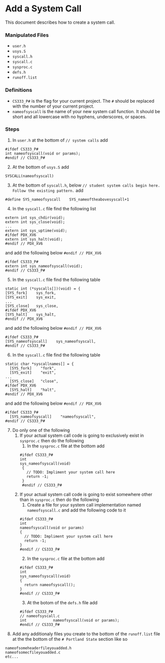 # Add a System Call
This document describes how to create a system call.
### Manipulated Files
- `user.h`
- `usys.S`
- `syscall.h`
- `syscall.c`
- `sysproc.c`
- `defs.h`
- `runoff.list`
### Definitions
- `CS333_P#` is the flag for your current project. The `#` should be replaced with the number of your current project.
- `nameofsyscall` is the name of your new system call function. It should be short and all lowercase with no hyphens, underscores, or spaces.
### Steps
1. In `user.h` at the bottom of `// system calls` add
```
#ifdef CS333_P#
int nameofsyscall(void or params);
#endif // CS333_P#
```
2. At the bottom of `usys.S` add
```
SYSCALL(nameofsyscall)
```
3. At the bottom of `syscall.h`, below `// student system calls begin here. Follow the existing pattern.` add
```
#define SYS_nameofsyscall    SYS_nameoftheabovesyscall+1
```
4. In the `syscall.c` file find the following list
```
extern int sys_chdir(void);
extern int sys_close(void);
...
extern int sys_uptime(void);
#ifdef PDX_XV6
extern int sys_halt(void);
#endif // PDX_XV6
```
and add the following below `#endif // PDX_XV6`
```
#ifdef CS333_P#
extern int sys_nameofsyscall(void);
#endif // CS333_P#
```
5. In the `syscall.c` file find the following table
```
static int (*syscalls[])(void) = {
[SYS_fork]    sys_fork,
[SYS_exit]    sys_exit,
...
[SYS_close]   sys_close,
#ifdef PDX_XV6
[SYS_halt]    sys_halt,
#endif // PDX_XV6
```
and add the following below `#endif // PDX_XV6`
```
#ifdef CS333_P#
[SYS_nameofsyscall]    sys_nameofsyscall,
#endif // CS333_P#
```
6. In the `syscall.c` file find the following table
```
static char *syscallnames[] = {
  [SYS_fork]    "fork",
  [SYS_exit]    "exit",
...
  [SYS_close]   "close",
#ifdef PDX_XV6
  [SYS_halt]    "halt",
#endif // PDX_XV6
```
and add the following below `#endif // PDX_XV6`
```
#ifdef CS333_P#
  [SYS_nameofsyscall]    "nameofsyscall",
#endif // CS333_P#
```
7. Do only one of the following
    1. If your actual system call code is going to exclusively exist in `sysproc.c` then do the following
        1. In the `sysproc.c` file at the bottom add
       ```
       #ifdef CS333_P#
       int
       sys_nameofsyscall(void)
        {
          // TODO: Impliment your system call here
          return -1;
        }
        #endif // CS333_P#
        ```
    2. If your actual system call code is going to exist somewhere other than in `sysproc.c` then do the following
        1. Create a file for your system call implementation named `nameofsyscall.c` and add the following code to it
        ```
        #ifdef CS333_P#
        int
        nameofsyscall(void or params)
        {
          // TODO: Impliment your system call here
          return -1;
        }
        #endif // CS333_P#
        ```
        2. In the `sysproc.c` file at the bottom add
        ```
        #ifdef CS333_P#
        int
        sys_nameofsyscall(void)
        {
          return nameofsyscall();
        }
        #endif // CS333_P#
        ```
        3. At the botom of the `defs.h` file add
        ```
        #ifdef CS333_P#
        // nameofsyscall.c
        int            nameofsyscall(void or params);
        #endif // CS333_P#
        ```
8. Add any additionaly files you create to the bottom of the `runoff.list` file at the the bottom of the `# Portland State` section like so
```
nameofsomeheaderfileyouadded.h
nameofsomecfileyouadded.c
etc...
```
